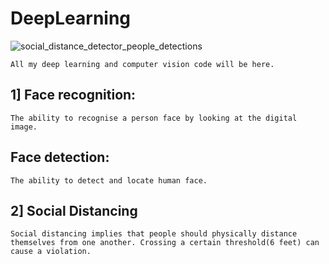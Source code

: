 # DeepLearning



![social_distance_detector_people_detections](https://user-images.githubusercontent.com/58945964/115157576-a40b5a00-a04f-11eb-9ecd-8f0be5a1d448.jpg)

    All my deep learning and computer vision code will be here.
    
## 1] Face recognition:
    The ability to recognise a person face by looking at the digital image.

## Face detection:
    The ability to detect and locate human face.

## 2] Social Distancing
    Social distancing implies that people should physically distance themselves from one another. Crossing a certain threshold(6 feet) can cause a violation.
